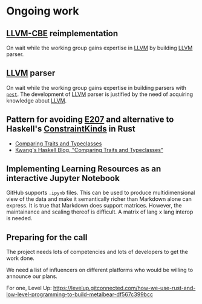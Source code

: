 # Ongoing work

## [LLVM-CBE] reimplementation

On wait while the working group gains expertise in [LLVM] by building [LLVM] parser.

## [LLVM] parser

On wait while the working group gains expertise in building parsers with [`pest`]. The development of [LLVM] parser is justified by the need of acquiring knowledge about [LLVM].

<!-- The need for LLVM experise must be supported with a link to the list of desired competencies -->

## Pattern for avoiding [E207] and alternative to Haskell's [ConstraintKinds][Kwang's Haskell Blog, "Comparing Traits and Typeclasses"] in Rust

* [Comparing Traits and Typeclasses]
* [Kwang's Haskell Blog, "Comparing Traits and Typeclasses"]

## Implementing Learning Resources as an interactive Jupyter Notebook

GitHub supports `.ipynb` files. This can be used to produce multidimensional view of the data and make it semantically richer than Markdown alone can express. It is true that Markdown does support matrices. However, the maintainance and scaling thereof is difficult. A matrix of lang x lang interop is needed.

## Preparing for the call

The project needs lots of competencies and lots of developers to get the work done.

We need a list of influencers on different platforms who would be willing to announce our plans.

For one, Level Up: https://levelup.gitconnected.com/how-we-use-rust-and-low-level-programming-to-build-metalbear-df567c399bcc

[`latex_parser`]: https://github.com/JohnScience/latex_parser
[`pest`]: https://crates.io/crates/pest
[LLVM]: https://llvm.org/docs/LangRef.html#abstract
[LLVM-CBE]: https://github.com/JuliaComputingOSS/llvm-cbe
[E207]: https://doc.rust-lang.org/error-index.html#E0207
[Comparing Traits and Typeclasses]: https://terbium.io/2021/02/traits-typeclasses/
[Kwang's Haskell Blog, "Comparing Traits and Typeclasses"]: https://kseo.github.io/posts/2017-01-13-constraint-kinds.html
